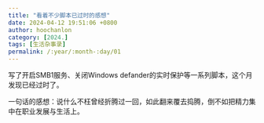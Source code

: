 ```yaml
---
title: "看着不少脚本已过时的感想"
date: 2024-04-12 19:51:06 +0800
author: hoochanlon
category: [2024.]
tags: [生活杂事录]
permalink: /:year/:month-:day/01
---
```

写了开启SMB1服务、关闭Windows defander的实时保护等一系列脚本，这个月发现已经过时了。<!-- more -->

一句话的感想：说什么不枉曾经折腾过一回，如此翻来覆去捣腾，倒不如把精力集中在职业发展与生活上。